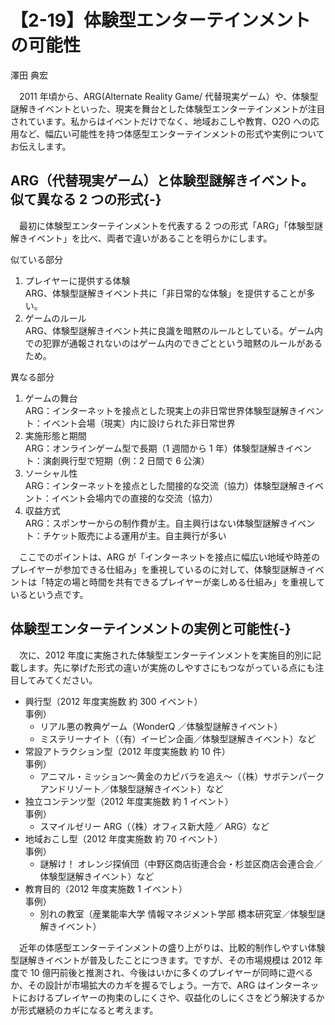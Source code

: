 # 【2-19】体験型エンターテインメントの可能性

<div class="author">澤田 典宏</div>

　2011 年頃から、ARG(Alternate Reality Game/ 代替現実ゲーム）や、体験型謎解きイベントといった、現実を舞台とした体験型エンターテインメントが注目されています。私からはイベントだけでなく、地域おこしや教育、O2O への応用など、幅広い可能性を持つ体感型エンターテインメントの形式や実例についてお伝えします。

## ARG（代替現実ゲーム）と体験型謎解きイベント。似て異なる 2 つの形式{-}

　最初に体験型エンターテインメントを代表する 2 つの形式「ARG」「体験型謎解きイベント」を比べ、両者で違いがあることを明らかにします。

似ている部分

1. プレイヤーに提供する体験  
ARG、体験型謎解きイベント共に「非日常的な体験」を提供することが多い。
2. ゲームのルール  
ARG、体験型謎解きイベント共に良識を暗黙のルールとしている。ゲーム内での犯罪が通報されないのはゲーム内のできごとという暗黙のルールがあるため。

異なる部分

1. ゲームの舞台  
ARG：インターネットを接点とした現実上の非日常世界体験型謎解きイベント：イベント会場（現実）内に設けられた非日常世界
2. 実施形態と期間  
ARG：オンラインゲーム型で長期（1 週間から 1 年）体験型謎解きイベント：演劇興行型で短期（例：2 日間で 6 公演）
3. ソーシャル性  
ARG：インターネットを接点とした間接的な交流（協力）体験型謎解きイベント：イベント会場内での直接的な交流（協力）
4. 収益方式  
ARG：スポンサーからの制作費が主。自主興行はない体験型謎解きイベント：チケット販売による運用が主。自主興行が多い

　ここでのポイントは、ARG が「インターネットを接点に幅広い地域や時差のプレイヤーが参加できる仕組み」を重視しているのに対して、体験型謎解きイベントは「特定の場と時間を共有できるプレイヤーが楽しめる仕組み」を重視しているという点です。

## 体験型エンターテインメントの実例と可能性{-}

　次に、2012 年度に実施された体験型エンターテインメントを実施目的別に記載します。先に挙げた形式の違いが実施のしやすさにもつながっている点にも注目してみてください。

* 興行型（2012 年度実施数 約 300 イベント）  
事例）
  * リアル悪の教典ゲーム（WonderQ ／体験型謎解きイベント）  
  * ミステリーナイト（（有）イーピン企画／体験型謎解きイベント）など
* 常設アトラクション型（2012 年度実施数 約 10 件）  
事例）
  * アニマル・ミッション～黄金のカピバラを追え～（（株）サボテンパークアンドリゾート／体験型謎解きイベント）など
* 独立コンテンツ型（2012 年度実施数 約 1 イベント）  
事例）
  * スマイルゼリー ARG（（株）オフィス新大陸／ ARG）など
* 地域おこし型（2012 年度実施数 約 70 イベント）  
事例）
  * 謎解け！ オレンジ探偵団（中野区商店街連合会・杉並区商店会連合会／体験型謎解きイベント）など
* 教育目的（2012 年度実施数 1 イベント）  
事例）
  * 別れの教室（産業能率大学 情報マネジメント学部 橋本研究室／体験型謎解きイベント）

　近年の体感型エンターテインメントの盛り上がりは、比較的制作しやすい体験型謎解きイベントが普及したことにつきます。ですが、その市場規模は 2012 年度で 10 億円前後と推測され、今後はいかに多くのプレイヤーが同時に遊べるか、その設計が市場拡大のカギを握るでしょう。一方で、ARG はインターネットにおけるプレイヤーの拘束のしにくさや、収益化のしにくさをどう解決するかが形式継続のカギになると考えます。
